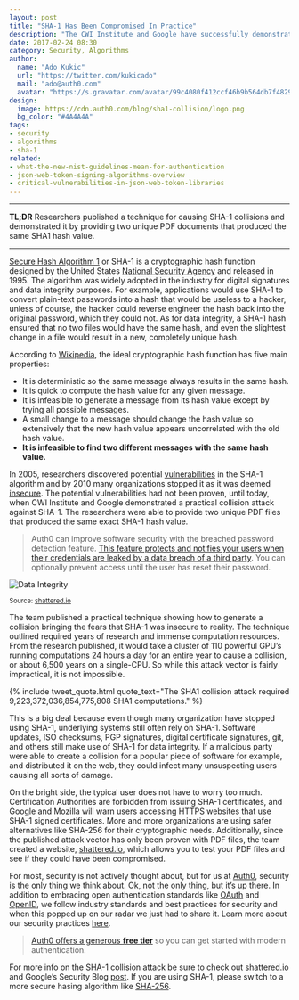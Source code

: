 ```yaml
---
layout: post
title: "SHA-1 Has Been Compromised In Practice"
description: "The CWI Institute and Google have successfully demonstrated a practical SHA-1 collision attack by publishing two unique PDF files that produce the same hash value."
date: 2017-02-24 08:30
category: Security, Algorithms
author:
  name: "Ado Kukic"
  url: "https://twitter.com/kukicado"
  mail: "ado@auth0.com"
  avatar: "https://s.gravatar.com/avatar/99c4080f412ccf46b9b564db7f482907?s=200"
design:
  image: https://cdn.auth0.com/blog/sha1-collision/logo.png
  bg_color: "#4A4A4A"
tags:
- security
- algorithms
- sha-1
related:
- what-the-new-nist-guidelines-mean-for-authentication
- json-web-token-signing-algorithms-overview
- critical-vulnerabilities-in-json-web-token-libraries
---
```


---

**TL;DR** Researchers published a technique for causing SHA-1 collisions and demonstrated it by providing two unique PDF documents that produced the same SHA1 hash value.

---

[Secure Hash Algorithm 1](https://en.wikipedia.org/wiki/SHA-1) or SHA-1 is a cryptographic hash function designed by the United States [National Security Agency](https://www.nsa.gov/) and released in 1995. The algorithm was widely adopted in the industry for digital signatures and data integrity purposes. For example, applications would use SHA-1 to convert plain-text passwords into a hash that would be useless to a hacker, unless of course, the hacker could reverse engineer the hash back into the original password, which they could not. As for data integrity, a SHA-1 hash ensured that no two files would have the same hash, and even the slightest change in a file would result in a new, completely unique hash.

According to [Wikipedia](https://en.wikipedia.org/wiki/Cryptographic_hash_function), the ideal cryptographic hash function has five main properties:

* It is deterministic so the same message always results in the same hash.
* It is quick to compute the hash value for any given message.
* It is infeasible to generate a message from its hash value except by trying all possible messages.
* A small change to a message should change the hash value so extensively that the new hash value appears uncorrelated with the old hash value.
* **It is infeasible to find two different messages with the same hash value.**

In 2005, researchers discovered potential [vulnerabilities](http://www.darkreading.com/vulnerabilities---threats/researchers-warn-against-continuing-use-of-sha-1-crypto-standard/d/d-id/1322565) in the SHA-1 algorithm and by 2010 many organizations stopped it as it was deemed [insecure](https://www.entrust.com/understanding-sha-1-vulnerabilities-ssl-longer-secure/). The potential vulnerabilities had not been proven, until today, when CWI Institute and Google demonstrated a practical collision attack against SHA-1. The researchers were able to provide two unique PDF files that produced the same exact SHA-1 hash value.

> Auth0 can improve software security with the breached password detection feature. [This feature protects and notifies your users when their credentials are leaked by a data breach of a third party](https://auth0.com/breached-passwords). You can optionally prevent access until the user has reset their password.

![Data Integrity](https://cdn.auth0.com/blog/sha1-collision/example.png)

<p><small>Source: <a href="http://shattered.io/static/infographic.pdf" target="_blank">shattered.io</a></small></p>

The team published a practical technique showing how to generate a collision bringing the fears that SHA-1 was insecure to reality. The technique outlined required years of research and immense computation resources. From the research published, it would take a cluster of 110 powerful GPU’s running computations 24 hours a day for an entire year to cause a collision, or about 6,500 years on a single-CPU. So while this attack vector is fairly impractical, it is not impossible.

{% include tweet_quote.html quote_text="The SHA1 collision attack required 9,223,372,036,854,775,808 SHA1 computations." %}

This is a big deal because even though many organization have stopped using SHA-1, underlying systems still often rely on SHA-1. Software updates, ISO checksums, PGP signatures, digital certificate signatures, git, and others still make use of SHA-1 for data integrity. If a malicious party were able to create a collision for a popular piece of software for example, and distributed it on the web, they could infect many unsuspecting users causing all sorts of damage.

On the bright side, the typical user does not have to worry too much. Certification Authorities are forbidden from issuing SHA-1 certificates, and Google and Mozilla will warn users accessing HTTPS websites that use SHA-1 signed certificates. More and more organizations are using safer alternatives like SHA-256 for their cryptographic needs. Additionally, since the published attack vector has only been proven with PDF files, the team created a website, [shattered.io](https://shattered.io), which allows you to test your PDF files and see if they could have been compromised.

For most, security is not actively thought about, but for us at [Auth0](https://auth0.com), security is the only thing we think about. Ok, not the only thing, but it’s up there. In addition to embracing open authentication standards like [OAuth](https://oauth.net/2/) and [OpenID](http://openid.net/), we follow industry standards and best practices for security and when this popped up on our radar we just had to share it. Learn more about our security practices [here](https://auth0.com/security).

> [Auth0 offers a generous **free tier**](https://auth0.com/pricing) so you can get started with modern authentication.

For more info on the SHA-1 collision attack be sure to check out [shattered.io](http://shattered.io/) and Google’s Security Blog [post](https://security.googleblog.com/2017/02/announcing-first-sha1-collision.html). If you are using SHA-1, please switch to a more secure hasing algorithm like [SHA-256](https://en.wikipedia.org/wiki/SHA-2).
